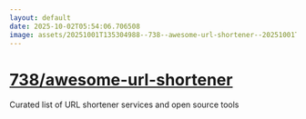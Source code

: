 ```yaml
---
layout: default
date: 2025-10-02T05:54:06.706508
image: assets/20251001T135304988--738--awesome-url-shortener--20251001T140034355--cropped.png
---
```


# [738/awesome-url-shortener](https://github.com/738/awesome-url-shortener)

Curated list of URL shortener services and open source tools
